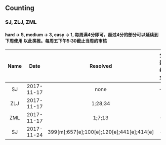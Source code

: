 ## Counting
###  SJ, ZLJ, ZML
#### hard -> 5, medium -> 3, easy -> 1, 每周满4分即可。超过4分的部分可以延续到下周使用 以此类推。每周五下午5:30截止当周的审核

| Name  | Date  | Resolved | 分数结余 | Treat |
| :------------: |:---------------:| :-----: | :-----: | :-----: |
| SJ | 2017-11-17 | none | -3 | ❤️ |
| ZLJ | 2017-11-17        |    1;28;34 | 1 |  |
| ZML | 2017-11-17        |  1;7;13  | 0 |  |
| SJ | 2017-11-24 | 399[m];657[e];100[e];120[e];441[e];414[e] | 4 |  |
